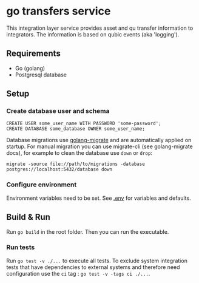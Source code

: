 # go transfers service

This integration layer service provides asset and qu transfer information to integrators. The information is based
on qubic events (aka 'logging').

## Requirements

* Go (golang)
* Postgresql database

## Setup

### Create database user and schema

```postgresql
CREATE USER some_user_name WITH PASSWORD 'some-password';
CREATE DATABASE some_database OWNER some_user_name;
```

Database migrations use [golang-migrate](https://github.com/golang-migrate/migrate) and are automatically applied on 
startup. For manual migration you can use migrate-cli (see golang-migrate docs), for example to clean the database use
`down` or `drop`:

```shell
migrate -source file://path/to/migrations -database postgres://localhost:5432/database down
```

### Configure environment

Environment variables need to be set. See [.env](./.env) for variables and defaults.

## Build & Run

Run `go build` in the root folder. Then you can run the executable.

### Run tests

Run `go test -v ./...` to execute all tests. To exclude system integration tests that have dependencies to external
systems and therefore need configuration use the `ci` tag : `go test -v -tags ci ./...`.